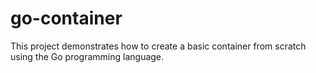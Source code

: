 # go-container
This project demonstrates how to create a basic container from scratch using the Go programming language.
